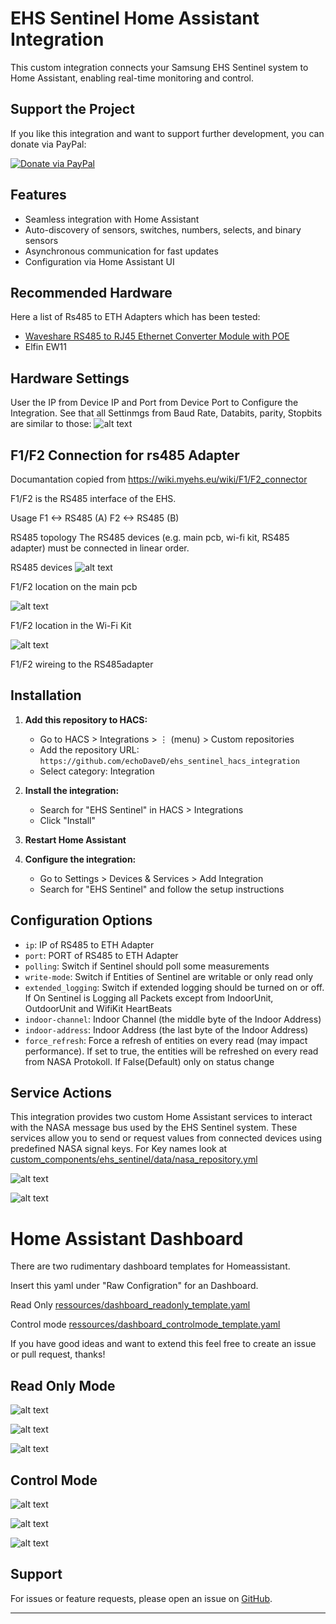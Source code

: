# EHS Sentinel Home Assistant Integration

This custom integration connects your Samsung EHS Sentinel system to Home Assistant, enabling real-time monitoring and control.

## Support the Project

If you like this integration and want to support further development, you can donate via PayPal:

[![Donate via PayPal](https://img.shields.io/badge/Donate-PayPal-blue.svg)](https://www.paypal.com/donate?hosted_button_id=S2TUVZPX2MQ6Q)

## Features

- Seamless integration with Home Assistant
- Auto-discovery of sensors, switches, numbers, selects, and binary sensors
- Asynchronous communication for fast updates
- Configuration via Home Assistant UI

## Recommended Hardware

Here a list of Rs485 to ETH Adapters which has been tested:
 - [Waveshare RS485 to RJ45 Ethernet Converter Module with POE](https://amzn.to/44KtGaU)
 - Elfin EW11

## Hardware Settings
User the IP from Device IP and Port from Device Port to Configure the Integration.
See that all Settinmgs from Baud Rate, Databits, parity, Stopbits are similar to those:
![alt text](ressources/images/image.png)

## F1/F2 Connection for rs485 Adapter

Documantation copied from https://wiki.myehs.eu/wiki/F1/F2_connector 

F1/F2 is the RS485 interface of the EHS.

Usage
F1 <-> RS485 (A)
F2 <-> RS485 (B)

RS485 topology
The RS485 devices (e.g. main pcb, wi-fi kit, RS485 adapter) must be connected in linear order.

RS485 devices
![alt text](ressources/images/main_pcb.png)

F1/F2 location on the main pcb

![alt text](ressources/images/wifikit_pcb.png)

F1/F2 location in the Wi-Fi Kit

![alt text](ressources/images/rs485.png)

F1/F2 wireing to the RS485adapter

## Installation

1. **Add this repository to HACS:**
   - Go to HACS > Integrations > ⋮ (menu) > Custom repositories
   - Add the repository URL: `https://github.com/echoDaveD/ehs_sentinel_hacs_integration`
   - Select category: Integration

2. **Install the integration:**
   - Search for "EHS Sentinel" in HACS > Integrations
   - Click "Install"

3. **Restart Home Assistant**

4. **Configure the integration:**
   - Go to Settings > Devices & Services > Add Integration
   - Search for "EHS Sentinel" and follow the setup instructions

## Configuration Options

- `ip`: IP of RS485 to ETH Adapter
- `port`: PORT of RS485 to ETH Adapter
- `polling`: Switch if Sentinel should poll some measurements
- `write-mode`: Switch if Entities of Sentinel are writable or only read only
- `extended_logging`: Switch if extended logging should be turned on or off. If On Sentinel is Logging all Packets except from IndoorUnit, OutdoorUnit and WifiKit HeartBeats
- `indoor-channel`: Indoor Channel (the middle byte of the Indoor Address)
- `indoor-address`: Indoor Address (the last byte of the Indoor Address)
- `force_refresh`: Force a refresh of entities on every read (may impact performance). If set to true, the entities will be refreshed on every read from NASA Protokoll. If False(Default) only on status change

## Service Actions

This integration provides two custom Home Assistant services to interact with the NASA message bus used by the EHS Sentinel system. These services allow you to send or request values from connected devices using predefined NASA signal keys.
For Key names look at [custom_components/ehs_sentinel/data/nasa_repository.yml](custom_components/ehs_sentinel/data/nasa_repository.yml)

![alt text](ressources/images/ServiceReadAction.png)

![alt text](ressources/images/ServiceWriteAction.png)

# Home Assistant Dashboard

There are two rudimentary dashboard templates for Homeassistant.

Insert this yaml under "Raw Configration" for an Dashboard.

Read Only [ressources/dashboard_readonly_template.yaml](ressources/dashboard_readonly_template.yaml)

Control mode [ressources/dashboard_controlmode_template.yaml](ressources/dashboard_controlmode_template.yaml)

If you have good ideas and want to extend this feel free to create an issue or pull request, thanks!

## Read Only Mode

![alt text](ressources/images/dashboard1.png)

![alt text](ressources/images/dashboard2.png)

![alt text](ressources/images/dashboard3.png)


## Control Mode

![alt text](ressources/images/dashboard_cm1.png)

![alt text](ressources/images/dashboard_cm2.png)

![alt text](ressources/images/dashboard_cm3.png)

## Support

For issues or feature requests, please open an issue on [GitHub](https://github.com/echoDaveD/ehs_sentinel_hacs_integration/issues).

---